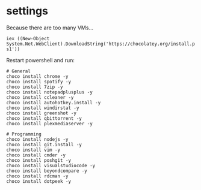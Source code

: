 # settings
Because there are too many VMs...

```iex ((New-Object System.Net.WebClient).DownloadString('https://chocolatey.org/install.ps1'))```

Restart powershell and run:

```
# General
choco install chrome -y
choco install spotify -y
choco install 7zip -y
choco install notepadplusplus -y
choco install ccleaner -y
choco install autohotkey.install -y
choco install windirstat -y
choco install greenshot -y
choco install qbittorrent -y
choco install plexmediaserver -y
```

```
# Programming
choco install nodejs -y
choco install git.install -y
choco install vim -y
choco install cmder -y
choco install poshgit -y
choco install visualstudiocode -y
choco install beyondcompare -y
choco install rdcman -y
choco install dotpeek -y
```
